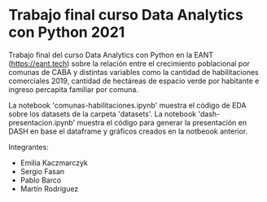 # Trabajo final curso Data Analytics con Python 2021
Trabajo final del curso Data Analytics con Python en la EANT (https://eant.tech) sobre la relación entre el crecimiento poblacional por comunas de CABA y distintas variables como la cantidad de habilitaciones comerciales 2019, cantidad de hectáreas de espacio verde por habitante e ingreso percapita familiar por comuna.

La notebook 'comunas-habilitaciones.ipynb' muestra el código de EDA sobre los datasets de la carpeta 'datasets'.
La notebook 'dash-presentacion.ipynb' muestra el código para generar la presentación en DASH en base el dataframe y gráficos creados en la notbeook anterior.

Integrantes:

- Emilia Kaczmarczyk
- Sergio Fasan
- Pablo Barco
- Martín Rodríguez
